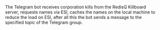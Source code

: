 The Telegram bot receives corporation kills from the RedisQ Killboard server, requests names via ESI, caches the names on the local machine to reduce the load on ESI, after all this the bot sends a message to the specified topic of the Telegram group.
